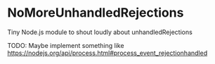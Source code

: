 # NoMoreUnhandledRejections
Tiny Node.js module to shout loudly about unhandledRejections

TODO: Maybe implement something like https://nodejs.org/api/process.html#process_event_rejectionhandled
